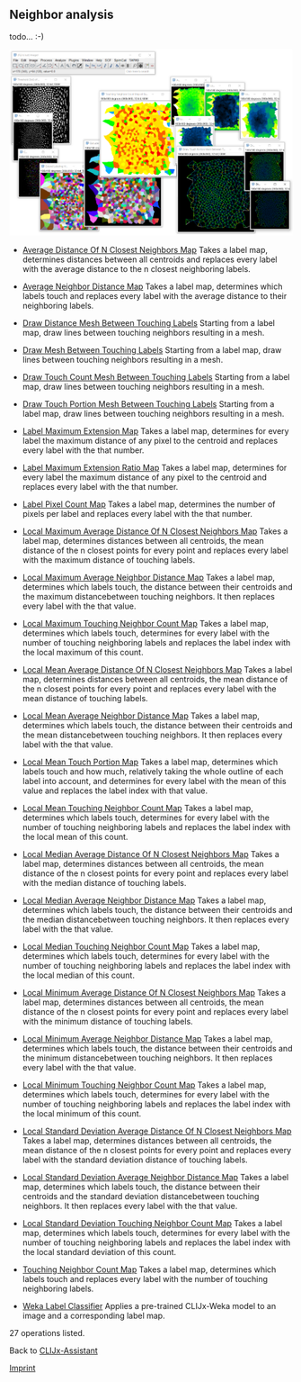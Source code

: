 ## Neighbor analysis

todo... :-)

![Image](images/neighbor_analysis.png)

* [Average Distance Of N Closest Neighbors Map](https://clij.github.io/clij2-docs/reference_averageDistanceOfNClosestNeighborsMap)
Takes a label map, determines distances between all centroids and replaces every label with the average distance to the n closest neighboring labels.

* [Average Neighbor Distance Map](https://clij.github.io/clij2-docs/reference_averageNeighborDistanceMap)
Takes a label map, determines which labels touch and replaces every label with the average distance to their neighboring labels.

* [Draw Distance Mesh Between Touching Labels](https://clij.github.io/clij2-docs/reference_drawDistanceMeshBetweenTouchingLabels)
Starting from a label map, draw lines between touching neighbors resulting in a mesh.

* [Draw Mesh Between Touching Labels](https://clij.github.io/clij2-docs/reference_drawMeshBetweenTouchingLabels)
Starting from a label map, draw lines between touching neighbors resulting in a mesh.

* [Draw Touch Count Mesh Between Touching Labels](https://clij.github.io/clij2-docs/reference_drawTouchCountMeshBetweenTouchingLabels)
Starting from a label map, draw lines between touching neighbors resulting in a mesh.

* [Draw Touch Portion Mesh Between Touching Labels](https://clij.github.io/clij2-docs/reference_drawTouchPortionMeshBetweenTouchingLabels)
Starting from a label map, draw lines between touching neighbors resulting in a mesh.

* [Label Maximum Extension Map](https://clij.github.io/clij2-docs/reference_labelMaximumExtensionMap)
Takes a label map, determines for every label the maximum distance of any pixel to the centroid and replaces every label with the that number.

* [Label Maximum Extension Ratio Map](https://clij.github.io/clij2-docs/reference_labelMaximumExtensionRatioMap)
Takes a label map, determines for every label the maximum distance of any pixel to the centroid and replaces every label with the that number.

* [Label Pixel Count Map](https://clij.github.io/clij2-docs/reference_labelPixelCountMap)
Takes a label map, determines the number of pixels per label and replaces every label with the that number.

* [Local Maximum Average Distance Of N Closest Neighbors Map](https://clij.github.io/clij2-docs/reference_localMaximumAverageDistanceOfNClosestNeighborsMap)
Takes a label map, determines distances between all centroids, the mean distance of the n closest points for every point
 and replaces every label with the maximum distance of touching labels.

* [Local Maximum Average Neighbor Distance Map](https://clij.github.io/clij2-docs/reference_localMaximumAverageNeighborDistanceMap)
Takes a label map, determines which labels touch, the distance between their centroids and the maximum distancebetween touching neighbors. It then replaces every label with the that value.

* [Local Maximum Touching Neighbor Count Map](https://clij.github.io/clij2-docs/reference_localMaximumTouchingNeighborCountMap)
Takes a label map, determines which labels touch, determines for every label with the number of touching 
neighboring labels and replaces the label index with the local maximum of this count.

* [Local Mean Average Distance Of N Closest Neighbors Map](https://clij.github.io/clij2-docs/reference_localMeanAverageDistanceOfNClosestNeighborsMap)
Takes a label map, determines distances between all centroids, the mean distance of the n closest points for every point
 and replaces every label with the mean distance of touching labels.

* [Local Mean Average Neighbor Distance Map](https://clij.github.io/clij2-docs/reference_localMeanAverageNeighborDistanceMap)
Takes a label map, determines which labels touch, the distance between their centroids and the mean distancebetween touching neighbors. It then replaces every label with the that value.

* [Local Mean Touch Portion Map](https://clij.github.io/clij2-docs/reference_localMeanTouchPortionMap)
Takes a label map, determines which labels touch and how much, relatively taking the whole outline of 
each label into account, and determines for every label with the mean of this value and replaces the 
label index with that value.

* [Local Mean Touching Neighbor Count Map](https://clij.github.io/clij2-docs/reference_localMeanTouchingNeighborCountMap)
Takes a label map, determines which labels touch, determines for every label with the number of touching 
neighboring labels and replaces the label index with the local mean of this count.

* [Local Median Average Distance Of N Closest Neighbors Map](https://clij.github.io/clij2-docs/reference_localMedianAverageDistanceOfNClosestNeighborsMap)
Takes a label map, determines distances between all centroids, the mean distance of the n closest points for every point
 and replaces every label with the median distance of touching labels.

* [Local Median Average Neighbor Distance Map](https://clij.github.io/clij2-docs/reference_localMedianAverageNeighborDistanceMap)
Takes a label map, determines which labels touch, the distance between their centroids and the median distancebetween touching neighbors. It then replaces every label with the that value.

* [Local Median Touching Neighbor Count Map](https://clij.github.io/clij2-docs/reference_localMedianTouchingNeighborCountMap)
Takes a label map, determines which labels touch, determines for every label with the number of touching 
neighboring labels and replaces the label index with the local median of this count.

* [Local Minimum Average Distance Of N Closest Neighbors Map](https://clij.github.io/clij2-docs/reference_localMinimumAverageDistanceOfNClosestNeighborsMap)
Takes a label map, determines distances between all centroids, the mean distance of the n closest points for every point
 and replaces every label with the minimum distance of touching labels.

* [Local Minimum Average Neighbor Distance Map](https://clij.github.io/clij2-docs/reference_localMinimumAverageNeighborDistanceMap)
Takes a label map, determines which labels touch, the distance between their centroids and the minimum distancebetween touching neighbors. It then replaces every label with the that value.

* [Local Minimum Touching Neighbor Count Map](https://clij.github.io/clij2-docs/reference_localMinimumTouchingNeighborCountMap)
Takes a label map, determines which labels touch, determines for every label with the number of touching 
neighboring labels and replaces the label index with the local minimum of this count.

* [Local Standard Deviation Average Distance Of N Closest Neighbors Map](https://clij.github.io/clij2-docs/reference_localStandardDeviationAverageDistanceOfNClosestNeighborsMap)
Takes a label map, determines distances between all centroids, the mean distance of the n closest points for every point
 and replaces every label with the standard deviation distance of touching labels.

* [Local Standard Deviation Average Neighbor Distance Map](https://clij.github.io/clij2-docs/reference_localStandardDeviationAverageNeighborDistanceMap)
Takes a label map, determines which labels touch, the distance between their centroids and the standard deviation distancebetween touching neighbors. It then replaces every label with the that value.

* [Local Standard Deviation Touching Neighbor Count Map](https://clij.github.io/clij2-docs/reference_localStandardDeviationTouchingNeighborCountMap)
Takes a label map, determines which labels touch, determines for every label with the number of touching 
neighboring labels and replaces the label index with the local standard deviation of this count.

* [Touching Neighbor Count Map](https://clij.github.io/clij2-docs/reference_touchingNeighborCountMap)
Takes a label map, determines which labels touch and replaces every label with the number of touching neighboring labels.

* [Weka Label Classifier](https://clij.github.io/clij2-docs/reference_wekaLabelClassifier)
Applies a pre-trained CLIJx-Weka model to an image and a corresponding label map. 



27 operations listed.


Back to [CLIJx-Assistant](https://clij.github.io/assistant)

[Imprint](https://clij.github.io/imprint)
